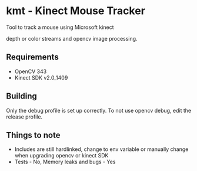 # kmt - Kinect Mouse Tracker

Tool to track a mouse using Microsoft kinect

depth or color streams and opencv image processing.

## Requirements
- OpenCV 343
- Kinect SDK v2.0_1409

## Building
Only the debug profile is set up correctly.
To not use opencv debug, edit the release profile.

## Things to note
- Includes are still hardlinked, change to env variable or manually change when upgrading opencv or kinect SDK
- Tests - No, Memory leaks and bugs - Yes
